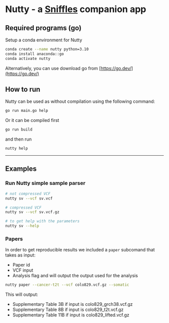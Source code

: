 # Nutty - a [Sniffles](https://github.com/fritzsedlazeck/Sniffles) companion app

## Required programs (go)

Setup a conda environment for Nutty
```bash
conda create --name nutty python=3.10
conda install anaconda::go
conda activate nutty
```
Alternatively, you can use download go from [https://go.dev/](https://go.dev/)

## How to run

Nutty can be used as without compilation using the following command:
```bash
go run main.go help
```
Or it can be compiled first
```bash
go run build
```
and then run

```bash
nutty help
```

---

## Examples
### Run Nutty simple sample parser


```bash
# not compressed VCF
nutty sv --vcf sv.vcf

# compressed VCF
nutty sv --vcf sv.vcf.gz

# to get help with the parameters
nutty sv --help

```


### Papers
In order to get reproducible results we included a `paper` subcomand that takes as input:
- Paper id
- VCF input
- Analysis flag
  and will output the output used for the analysis

```bash
nutty paper --cancer-t2t --vcf colo829.vcf.gz --somatic
```
This will output:
- Supplementary Table 3B if input is colo829_grch38.vcf.gz
- Supplementary Table 8B if input is colo829_t2t.vcf.gz
- Supplementary Table 11B if input is colo829_lifted.vcf.gz
